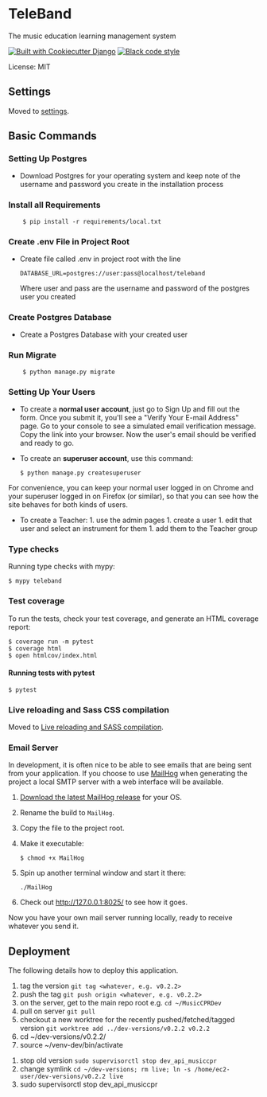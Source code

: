 # TeleBand

The music education learning management system

[![Built with Cookiecutter Django](https://img.shields.io/badge/built%20with-Cookiecutter%20Django-ff69b4.svg?logo=cookiecutter)](https://github.com/cookiecutter/cookiecutter-django/)
[![Black code style](https://img.shields.io/badge/code%20style-black-000000.svg)](https://github.com/ambv/black)

License: MIT

## Settings

Moved to [settings](http://cookiecutter-django.readthedocs.io/en/latest/settings.html).

## Basic Commands


### Setting Up Postgres

-   Download Postgres for your operating system and keep note of the username and password you create in the installation process

### Install all Requirements

        $ pip install -r requirements/local.txt


### Create .env File in Project Root

-   Create file called .env in project root with the line 

        DATABASE_URL=postgres://user:pass@localhost/teleband

    Where user and pass are the username and password of the postgres user you created


### Create Postgres Database

-   Create a Postgres Database with your created user


### Run Migrate

        $ python manage.py migrate


### Setting Up Your Users

-   To create a **normal user account**, just go to Sign Up and fill out the form. Once you submit it, you'll see a "Verify Your E-mail Address" page. Go to your console to see a simulated email verification message. Copy the link into your browser. Now the user's email should be verified and ready to go.

-   To create an **superuser account**, use this command:

        $ python manage.py createsuperuser

For convenience, you can keep your normal user logged in on Chrome and your superuser logged in on Firefox (or similar), so that you can see how the site behaves for both kinds of users.

- To create a Teacher:
        1. use the admin pages
        1. create a user
        1. edit that user and select an instrument for them
        1. add them to the Teacher group

### Type checks

Running type checks with mypy:

    $ mypy teleband

### Test coverage

To run the tests, check your test coverage, and generate an HTML coverage report:

    $ coverage run -m pytest
    $ coverage html
    $ open htmlcov/index.html

#### Running tests with pytest

    $ pytest

### Live reloading and Sass CSS compilation

Moved to [Live reloading and SASS compilation](http://cookiecutter-django.readthedocs.io/en/latest/live-reloading-and-sass-compilation.html).

### Email Server

In development, it is often nice to be able to see emails that are being sent from your application. If you choose to use [MailHog](https://github.com/mailhog/MailHog) when generating the project a local SMTP server with a web interface will be available.

1.  [Download the latest MailHog release](https://github.com/mailhog/MailHog/releases) for your OS.

2.  Rename the build to `MailHog`.

3.  Copy the file to the project root.

4.  Make it executable:

        $ chmod +x MailHog

5.  Spin up another terminal window and start it there:

        ./MailHog

6.  Check out <http://127.0.0.1:8025/> to see how it goes.

Now you have your own mail server running locally, ready to receive whatever you send it.

## Deployment

The following details how to deploy this application.
1. tag the version `git tag <whatever, e.g. v0.2.2>`
1. push the tag `git push origin <whatever, e.g. v0.2.2>`
1. on the server, get to the main repo root e.g. `cd ~/MusicCPRDev`
1. pull on server `git pull`
1. checkout a new worktree for the recently pushed/fetched/tagged version `git worktree add ../dev-versions/v0.2.2 v0.2.2`
1. cd ~/dev-versions/v0.2.2/ 
1. source ~/venv-dev/bin/activate
<!-- 1. pip install -r requirements/production.txt # maybe don't need this because no new requirements? -->
1. stop old version `sudo supervisorctl stop dev_api_musiccpr`
1. change symlink `cd ~/dev-versions; rm live; ln -s /home/ec2-user/dev-versions/v0.2.2 live`
1. sudo supervisorctl stop dev_api_musiccpr